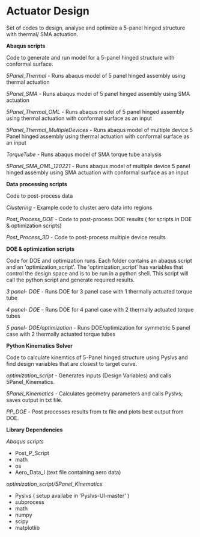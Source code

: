 # Actuator Design

Set of codes to design, analyse and optimize a 5-panel hinged structure with thermal/ SMA actuation.

**Abaqus scripts**

Code to generate and run model for a 5-panel hinged structure with conformal surface.

*5Panel_Thermal* - Runs abaqus model of 5 panel hinged assembly using thermal actuation

*5Panel_SMA* - Runs abaqus model of 5 panel hinged assembly using SMA actuation

*5Panel_Thermal_OML* - Runs abaqus model of 5 panel hinged assembly using thermal actuation with conformal surface as an input

*5Panel_Thermal_MultipleDevices* - Runs abaqus model of multiple device 5 Panel hinged assembly using thermal actuation with conformal surface as an input

*TorqueTube* -  Runs abaqus model of SMA torque tube analysis

*5Panel_SMA_OML_120221* - Runs abaqus model of multiple device 5 panel hinged assembly using SMA actuation with conformal surface as an input

**Data processing scripts**

Code to post-process data 

*Clustering* - Example code to cluster aero data into regions

*Post_Process_DOE* - Code to post-process DOE results ( for scripts in DOE & optimization scripts)

*Post_Process_3D* - Code to post-process multiple device results

**DOE & optimization scripts**

Code for DOE and optimization runs. Each folder contains an abaqus script and an 'optimization_script'. The 'optimization_script' has variables that control the design space and is to be run in a python shell. This script will call the python script and generate required results.

*3 panel- DOE* - Runs DOE for 3 panel case with 1 thermally actuated torque tube

*4 panel- DOE* - Runs DOE for 4 panel case with 2 thermally actuated torque tubes

*5 panel- DOE/optimization* - Runs DOE/optimization for symmetric 5 panel case with 2 thermally actuated torque tubes

**Python Kinematics Solver**

Code to calculate kinemtics of 5-Panel hinged structure using Pyslvs and find design variables that are closest to target curve.

*optimization_script* - Generates inputs (Design Variables) and calls 5Panel_Kinematics.

*5Panel_Kinematics* - Calculates geometry parameters and calls Pyslvs; saves output in txt file.

*PP_DOE* - Post processes results from tx file and plots best output from DOE.

**Library Dependencies**

*Abaqus scripts*

- Post_P_Script
- math
- os
- Aero_Data_I (text file containing aero data)

*optimization_script/5Panel_Kinematics*

- Pyslvs ( setup availabe in 'Pyslvs-UI-master' )
- subprocess
- math
- numpy
- scipy
- matplotlib
